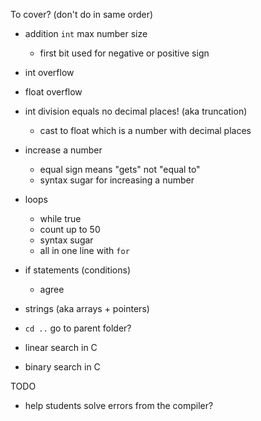 
To cover? (don't do in same order)
- addition `int` max number size
    - first bit used for negative or positive sign

- int overflow
- float overflow

- int division equals no decimal places! (aka truncation)
    - cast to float which is a number with decimal places

- increase a number
    - equal sign means "gets" not "equal to"
    - syntax sugar for increasing a number

- loops
    - while true
    - count up to 50
    - syntax sugar
    - all in one line with `for`

- if statements (conditions)
    - agree

- strings (aka arrays + pointers)

- `cd ..` go to parent folder?

- linear search in C
- binary search in C

TODO
- help students solve errors from the compiler?